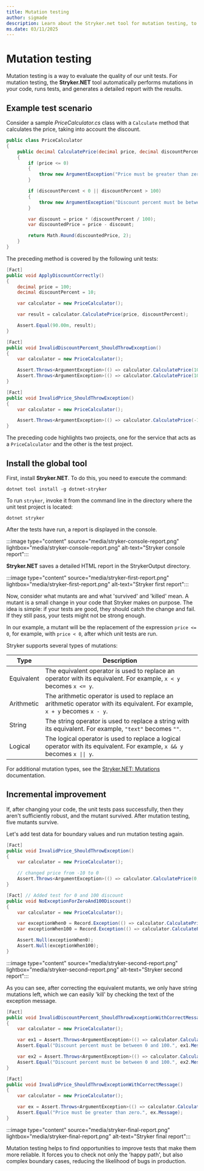 ```yaml
---
title: Mutation testing
author: sigmade
description: Learn about the Stryker.net tool for mutation testing, to evaluate the quality of your unit tests.
ms.date: 03/11/2025
---
```


# Mutation testing

Mutation testing is a way to evaluate the quality of our unit tests. For mutation testing, the **Stryker.NET** tool automatically performs mutations in your code, runs tests, and generates a detailed report with the results.

## Example test scenario

Consider a sample _PriceCalculator.cs_ class with a `Calculate` method that calculates the price, taking into account the discount.

```csharp
public class PriceCalculator
{
    public decimal CalculatePrice(decimal price, decimal discountPercent)
    {
        if (price <= 0)
        {
            throw new ArgumentException("Price must be greater than zero.");
        }

        if (discountPercent < 0 || discountPercent > 100)
        {
            throw new ArgumentException("Discount percent must be between 0 and 100.");
        }

        var discount = price * (discountPercent / 100);
        var discountedPrice = price - discount;

        return Math.Round(discountedPrice, 2);
    }
}
```

The preceding method is covered by the following unit tests:

```csharp
[Fact]
public void ApplyDiscountCorrectly()
{
    decimal price = 100;
    decimal discountPercent = 10;

    var calculator = new PriceCalculator();

    var result = calculator.CalculatePrice(price, discountPercent);

    Assert.Equal(90.00m, result);
}

[Fact]
public void InvalidDiscountPercent_ShouldThrowException()
{
    var calculator = new PriceCalculator();

    Assert.Throws<ArgumentException>(() => calculator.CalculatePrice(100, -1));
    Assert.Throws<ArgumentException>(() => calculator.CalculatePrice(100, 101));
}

[Fact]
public void InvalidPrice_ShouldThrowException()
{
    var calculator = new PriceCalculator();

    Assert.Throws<ArgumentException>(() => calculator.CalculatePrice(-10, 10));
}
```

The preceding code highlights two projects, one for the service that acts as a `PriceCalculator` and the other is the test project.

## Install the global tool

First, install **Stryker.NET**.
To do this, you need to execute the command:

```dotnetcli
dotnet tool install -g dotnet-stryker
```

To run `stryker`, invoke it from the command line in the directory where the unit test project is located:

```dotnetcli
dotnet stryker
```

After the tests have run, a report is displayed in the console.

:::image type="content" source="media/stryker-console-report.png" lightbox="media/stryker-console-report.png" alt-text="Stryker console report":::

**Stryker.NET** saves a detailed HTML report in the StrykerOutput directory.

:::image type="content" source="media/stryker-first-report.png" lightbox="media/stryker-first-report.png" alt-text="Stryker first report":::

Now, consider what mutants are and what 'survived' and 'killed' mean. A mutant is a small change in your code that Stryker makes on purpose. The idea is simple: if your tests are good, they should catch the change and fail. If they still pass, your tests might not be strong enough.

In our example, a mutant will be the replacement of the expression `price <= 0`, for example, with `price < 0`, after which unit tests are run.

Stryker supports several types of mutations:

| Type | Description |
|--|--|
| Equivalent | The equivalent operator is used to replace an operator with its equivalent. For example, `x < y` becomes `x <= y`. |
| Arithmetic | The arithmetic operator is used to replace an arithmetic operator with its equivalent. For example, `x + y` becomes `x - y`. |
| String | The string operator is used to replace a string with its equivalent. For example, `"text"` becomes `""`. |
| Logical | The logical operator is used to replace a logical operator with its equivalent. For example, `x && y` becomes `x \|\| y`. |

For additional mutation types, see the [Stryker.NET: Mutations](https://stryker-mutator.io/docs/stryker-net/mutations) documentation.

## Incremental improvement

If, after changing your code, the unit tests pass successfully, then they aren't sufficiently robust, and the mutant survived.
After mutation testing, five mutants survive.

Let's add test data for boundary values and run mutation testing again.

```csharp
[Fact]
public void InvalidPrice_ShouldThrowException()
{
    var calculator = new PriceCalculator();

    // changed price from -10 to 0
    Assert.Throws<ArgumentException>(() => calculator.CalculatePrice(0, 10));
}

[Fact] // Added test for 0 and 100 discount
public void NoExceptionForZeroAnd100Discount()
{
    var calculator = new PriceCalculator();

    var exceptionWhen0 = Record.Exception(() => calculator.CalculatePrice(100, 0));
    var exceptionWhen100 = Record.Exception(() => calculator.CalculatePrice(100, 100));

    Assert.Null(exceptionWhen0);
    Assert.Null(exceptionWhen100);
}
```

:::image type="content" source="media/stryker-second-report.png" lightbox="media/stryker-second-report.png" alt-text="Stryker second report":::

As you can see, after correcting the equivalent mutants, we only have string mutations left, which we can easily 'kill' by checking the text of the exception message.

```csharp
[Fact]
public void InvalidDiscountPercent_ShouldThrowExceptionWithCorrectMessage()
{
    var calculator = new PriceCalculator();

    var ex1 = Assert.Throws<ArgumentException>(() => calculator.CalculatePrice(100, -1));
    Assert.Equal("Discount percent must be between 0 and 100.", ex1.Message);

    var ex2 = Assert.Throws<ArgumentException>(() => calculator.CalculatePrice(100, 101));
    Assert.Equal("Discount percent must be between 0 and 100.", ex2.Message);
}

[Fact]
public void InvalidPrice_ShouldThrowExceptionWithCorrectMessage()
{
    var calculator = new PriceCalculator();

    var ex = Assert.Throws<ArgumentException>(() => calculator.CalculatePrice(0, 10));
    Assert.Equal("Price must be greater than zero.", ex.Message);
}
```

:::image type="content" source="media/stryker-final-report.png" lightbox="media/stryker-final-report.png" alt-text="Stryker final report":::

Mutation testing helps to find opportunities to improve tests that make them more reliable. It forces you to check not only the 'happy path', but also complex boundary cases, reducing the likelihood of bugs in production.
